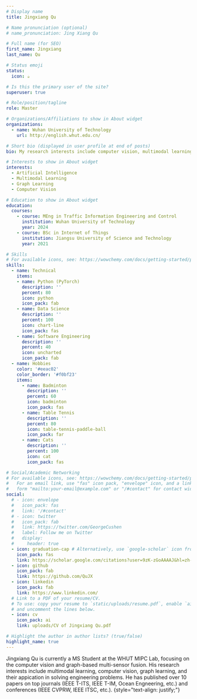 ```yaml
---
# Display name
title: Jingxiang Qu

# Name pronunciation (optional)
# name_pronunciation: Jing Xiang Qu

# Full name (for SEO)
first_name: Jingxiang
last_name: Qu

# Status emoji
status:
  icon: ☕️

# Is this the primary user of the site?
superuser: true

# Role/position/tagline
role: Master

# Organizations/Affiliations to show in About widget
organizations:
  - name: Wuhan University of Technology
    url: http://english.whut.edu.cn/

# Short bio (displayed in user profile at end of posts)
bio: My research interests include computer vision, multimodal learning, graph learning, and their application to solve practical engineering problems.

# Interests to show in About widget
interests:
  - Artificial Intelligence
  - Multimodal Learning
  - Graph Learning
  - Computer Vision

# Education to show in About widget
education:
  courses:
    - course: MEng in Traffic Information Engineering and Control
      institution: Wuhan University of Technology
      year: 2024
    - course: BSc in Internet of Things
      institution: Jiangsu University of Science and Technology
      year: 2021

# Skills
# For available icons, see: https://wowchemy.com/docs/getting-started/page-builder/#icons
skills:
  - name: Technical
    items:
    - name: Python (PyTorch)
      description: ''
      percent: 80
      icon: python
      icon_pack: fab
    - name: Data Science
      description: ''
      percent: 100
      icon: chart-line
      icon_pack: fas
    - name: Software Engineering
      description: ''
      percent: 40
      icon: uncharted
      icon_pack: fab
  - name: Hobbies
    color: '#eeac02'
    color_border: '#f0bf23'
    items:
      - name: Badminton
        description: ''
        percent: 60
        icon: badminton
        icon_pack: fas
      - name: Table Tennis
        description: ''
        percent: 80
        icon: table-tennis-paddle-ball
        icon_pack: far
      - name: Cats
        description: ''
        percent: 100
        icon: cat
        icon_pack: fas

# Social/Academic Networking
# For available icons, see: https://wowchemy.com/docs/getting-started/page-builder/#icons
#   For an email link, use "fas" icon pack, "envelope" icon, and a link in the
#   form "mailto:your-email@example.com" or "/#contact" for contact widget.
social:
  # - icon: envelope
  #   icon_pack: fas
  #   link: '/#contact'
  # - icon: twitter
  #   icon_pack: fab
  #   link: https://twitter.com/GeorgeCushen
  #   label: Follow me on Twitter
  #   display:
  #     header: true
  - icon: graduation-cap # Alternatively, use `google-scholar` icon from `ai` icon pack
    icon_pack: fas
    link: https://scholar.google.com/citations?user=9zK-zGoAAAAJ&hl=zh-CN
  - icon: github
    icon_pack: fab
    link: https://github.com/QuJX
  - icon: linkedin
    icon_pack: fab
    link: https://www.linkedin.com/
  # Link to a PDF of your resume/CV.
  # To use: copy your resume to `static/uploads/resume.pdf`, enable `ai` icons in `params.yaml`,
  # and uncomment the lines below.
  - icon: cv
    icon_pack: ai
    link: uploads/CV of Jingxiang Qu.pdf

# Highlight the author in author lists? (true/false)
highlight_name: true
---
```


Jingxiang Qu is currently a MS Student at the WHUT MIPC Lab, focusing on the computer vision and graph-based multi-sensor fusion. His research interests include multimodal learning, computer vision, graph learning, and their appication in solving engineering problems. He has published over 10 papers on top journals (IEEE T-ITS, IEEE T-IM, Ocean Engneering, etc.) and conferences (IEEE CVPRW, IEEE ITSC, etc.). 
{style="text-align: justify;"}

